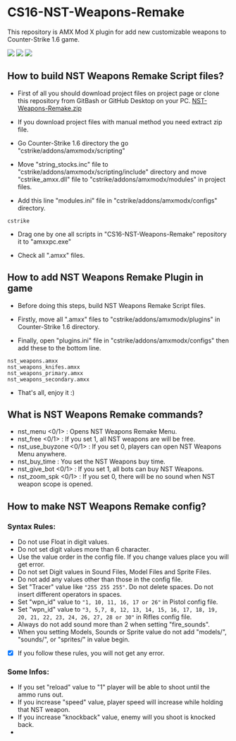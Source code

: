 # CS16-NST-Weapons-Remake
This repository is AMX Mod X plugin for add new customizable weapons to Counter-Strike 1.6 game.

![](https://img.shields.io/badge/language-pawn-a68762?style=flat) ![](https://img.shields.io/badge/game-cs16-yellow?style=flat) ![](https://img.shields.io/badge/license-GNU-green?style=flat)

## How to build NST Weapons Remake Script files?
* First of all you should download project files on project page or clone this repository from GitBash or GitHub Desktop on your PC. [NST-Weapons-Remake.zip](https://github.com/Kruziikrel1/CS16-NST-Weapons-Remake)

* If you download project files with manual method you need extract zip file.

* Go Counter-Strike 1.6 directory the go "cstrike/addons/amxmodx/scripting"

* Move "string_stocks.inc" file to "cstrike/addons/amxmodx/scripting/include" directory and move "cstrike_amxx.dll" file to "cstrike/addons/amxmodx/modules" in project files.

* Add this line "modules.ini" file in "cstrike/addons/amxmodx/configs" directory.
```
cstrike
```

* Drag one by one all scripts in "CS16-NST-Weapons-Remake" repository it to "amxxpc.exe"

* Check all ".amxx" files.

## How to add NST Weapons Remake Plugin in game
* Before doing this steps, build NST Weapons Remake Script files.

* Firstly, move all ".amxx" files to "cstrike/addons/amxmodx/plugins" in Counter-Strike 1.6 directory.

* Finally, open "plugins.ini" file in "cstrike/addons/amxmodx/configs" then add these to the bottom line.
```
nst_weapons.amxx
nst_weapons_knifes.amxx
nst_weapons_primary.amxx
nst_weapons_secondary.amxx
```

* That's all, enjoy it :)

## What is NST Weapons Remake commands?
* nst_menu <0/1> : Opens NST Weapons Remake Menu.
* nst_free <0/1> : If you set 1, all NST weapons are will be free.
* nst_use_buyzone <0/1> : If you set 0, players can open NST Weapons Menu anywhere.
* nst_buy_time <Second> : You set the NST Weapons buy time.
* nst_give_bot <0/1> : If you set 1, all bots can buy NST Weapons.
* nst_zoom_spk <0/1> : If you set 0, there will be no sound when NST weapon scope is opened.

## How to make NST Weapons Remake config?
### Syntax Rules:

* Do not use Float in digit values.
* Do not set digit values more than 6 character.
* Use the value order in the config file. If you change values place you will get error.
* Do not set Digit values in Sound Files, Model Files and Sprite Files.
* Do not add any values other than those in the config file.
* Set "Tracer" value like `"255 255 255"`. Do not delete spaces. Do not insert different operators in spaces.
* Set "wpn_id" value to `"1, 10, 11, 16, 17 or 26"` in Pistol config file. 
* Set "wpn_id" value to `"3, 5,7, 8, 12, 13, 14, 15, 16, 17, 18, 19, 20, 21, 22, 23, 24, 26, 27, 28 or 30"`
  in Rifles config file.
* Always do not add sound more than 2 when setting "fire_sounds".
* When you setting Models, Sounds or Sprite value do not add "models/", "sounds/", or "sprites/" in value begin.

- [x] If you follow these rules, you will not get any error.
  
### Some Infos:
- If you set "reload" value to "1" player will be able to shoot until the ammo runs out.
- If you increase "speed" value, player speed will increase while holding that NST weapon.
- If you increase "knockback" value, enemy will you shoot is knocked back.
-
